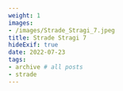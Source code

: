 ```yaml
---
weight: 1
images:
- /images/Strade_Stragi_7.jpeg
title: Strade Stragi 7
hideExif: true
date: 2022-07-23
tags:
- archive # all posts
- strade
---
```

